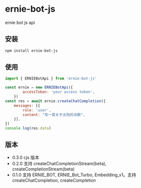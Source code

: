 # ernie-bot-js
ernie bot js api

## 安装

```bash
npm install ernie-bot-js
```

## 使用

```js
import { ERNIEBotApi } from 'ernie-bot-js'

const ernie = new ERNIEBotApi({
        accessToken: 'your access token',
    })
const res = await ernie.createChatCompletion({
    messages: [{
        role: 'user',
        content: "写一首关于太阳的诗歌",
    }],
})
console.log(res.data)
```

## 版本

* 0.3.0 cjs 版本
* 0.2.0 支持 createChatCompletionStream(beta), createCompletionStream(beta)
* 0.1.0 支持 ERNIE_BOT, ERNIE_Bot_Turbo, Embedding_v1。支持 createChatCompletion, createCompletion